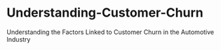 # Understanding-Customer-Churn
Understanding the Factors Linked to Customer Churn in the Automotive Industry
